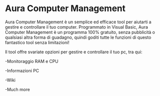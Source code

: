 # Aura Computer Management

Aura Computer Management è un semplice ed efficace tool per aiutarti a gestire e controllare il tuo computer.
Programmato in Visual Basic, Aura Computer Management è un programma 100% gratuito, senza pubblicità o qualsiasi altra forma di guadagno, quindi goditi tutte le funzioni di questo fantastico tool senza limitazioni!


Il tool offre svariate opzioni per gestire e controllare il tuo pc, tra qui:

-Monitoraggio RAM e CPU

-Informazioni PC

-Wiki

-Much more

